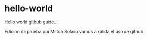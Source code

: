 # hello-world
Hello world github guide...

Edición de prueba por Milton Solano
vamos a valida el uso de github
